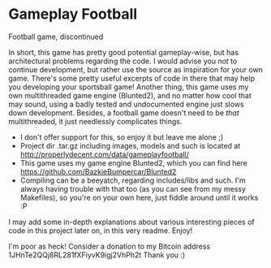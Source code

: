# Gameplay Football
Football game, discontinued

In short, this game has pretty good potential gameplay-wise, but has architectural problems regarding the code. I would advise you *not* to continue development, but rather use the source as inspiration for your own game. There's some pretty useful excerpts of code in there that may help you developing your sportsball game!
Another thing, this game uses my own multithreaded game engine (Blunted2), and no matter how cool that may sound, using a badly tested and undocumented engine just slows down development. Besides, a football game doesn't need to be *that* multithreaded, it just needlessly complicates things.

- I don't offer support for this, so enjoy it but leave me alone ;)
- Project dir .tar.gz including images, models and such is located at http://properlydecent.com/data/gameplayfootball/
- This game uses my game engine Blunted2, which you can find here https://github.com/BazkieBumpercar/Blunted2
- Compiling can be a beeyatch, regarding includes/libs and such. I'm always having trouble with that too (as you can see from my messy Makefiles), so you're on your own here, just fiddle around until it works :P


I may add some in-depth explanations about various interesting pieces of code in this project later on, in this very readme.
Enjoy!

I'm poor as heck! Consider a donation to my Bitcoin address 1JHnTe2QQj8RL281fXFiyvK9igj2VhPh2t
Thank you :)
